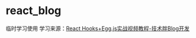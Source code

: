 # react_blog
临时学习使用
学习来源：<a href="https://jspang.com/detailed?id=52#toc276">React Hooks+Egg.js实战视频教程-技术胖Blog开发</a>
